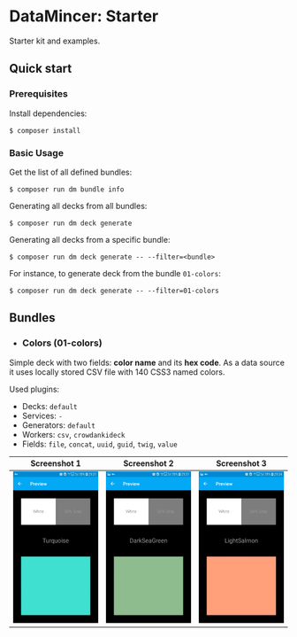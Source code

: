 # DataMincer: Starter

Starter kit and examples.

## Quick start

### Prerequisites

Install dependencies:

```
$ composer install
```

### Basic Usage

Get the list of all defined bundles:

```
$ composer run dm bundle info
```

Generating all decks from all bundles:

```
$ composer run dm deck generate
```

Generating all decks from a specific bundle:

```
$ composer run dm deck generate -- --filter=<bundle> 
```

For instance, to generate deck from the bundle `01-colors`:

```
$ composer run dm deck generate -- --filter=01-colors 
```

## Bundles

* ### Colors (01-colors)

Simple deck with two fields: **color name** and its **hex code**.
As a data source it uses locally stored CSV file with 140 CSS3 named colors.

Used plugins:

* Decks: `default`
* Services: `-`
* Generators: `default`
* Workers: `csv`, `crowdankideck`
* Fields: `file`, `concat`, `uuid`, `guid`, `twig`, `value`

| Screenshot 1 | Screenshot 2 | Screenshot 3 |
| --- | --- | --- |
| ![scr1](doc/01-colors_1.jpg)  | ![scr1](doc/01-colors_2.jpg)  | ![scr1](doc/01-colors_3.jpg) |

